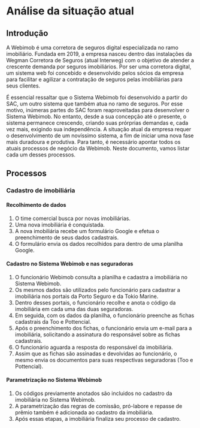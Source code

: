 # Análise da situação atual

## Introdução

A Webimob é uma corretora de seguros digital especializada no ramo imobiliário. Fundada em 2019, a empresa nasceu dentro das instalações
da Wegman Corretora de Seguros (atual Interweg) com o objetivo de atender a crescente demanda por seguros imobiliários. Por ser uma corretora digital, um sistema web foi concebido e desenvolvido pelos sócios da empresa para facilitar e agilizar a contratação de seguros pelas imobiliárias para seus clientes.

É essencial ressaltar que o Sistema Webimob foi desenvolvido a partir do SAC, um outro sistema que também atua no ramo de seguros. Por esse motivo, inúmeras partes do SAC foram reaproveitadas para desenvolver o Sistema Webimob. No entanto, desde a sua concepção até o presente, o sistema permanece crescendo, criando suas prórprias demandas e, cada vez mais, exigindo sua independência. A situação atual da empresa requer o desenvolvimento de um novíssimo sistema, a fim de iniciar uma nova fase mais duradoura e produtiva. Para tanto, é necessário apontar todos os atuais processos de negócio da Webimob. Neste documento, vamos listar cada um desses processos.

## Processos

### Cadastro de imobiliária

#### Recolhimento de dados

1. O time comercial busca por novas imobiliárias.
1. Uma nova imobiliária é conquistada.
1. A nova imobiliária recebe um formulário Google e efetua o preenchimento de seus dados cadastrais.
1. O formulário envia os dados recolhidos para dentro de uma planilha Google.

#### Cadastro no Sistema Webimob e nas seguradoras

1. O funcionário Webimob consulta a planilha e cadastra a imobiliária no Sistema Webimob.
1. Os mesmos dados são utilizados pelo funcionário para cadastrar a imobiliária nos portais da Porto Seguro e da Tokio Marine.
1. Dentro desses portais, o funcionário recolhe e anota o código da imobiliária em cada uma das duas seguradoras.
1. Em seguida, com os dados da planilha, o funcionário preenche as fichas cadastrais da Too e Pottencial.
1. Após o preenchimento dos fichas, o funcionário envia um e-mail para a imobiliária, solicitando a assinatura do responsável sobre as fichas cadastrais.
1. O funcionário aguarda a resposta do responsável da imobiliária.
1. Assim que as fichas são assinadas e devolvidas ao funcionário, o mesmo envia os documentos para suas respectivas seguradoras (Too e Pottencial).

#### Parametrização no Sistema Webimob

1. Os códigos previamente anotados são incluidos no cadastro da imobiliária no Sistema Webimob.
1. A parametrização das regras de comissão, pró-labore e repasse de prêmio também é adicionada ao cadastro da imobiliária.
1. Após essas etapas, a imobiliária finaliza seu processo de cadastro.
